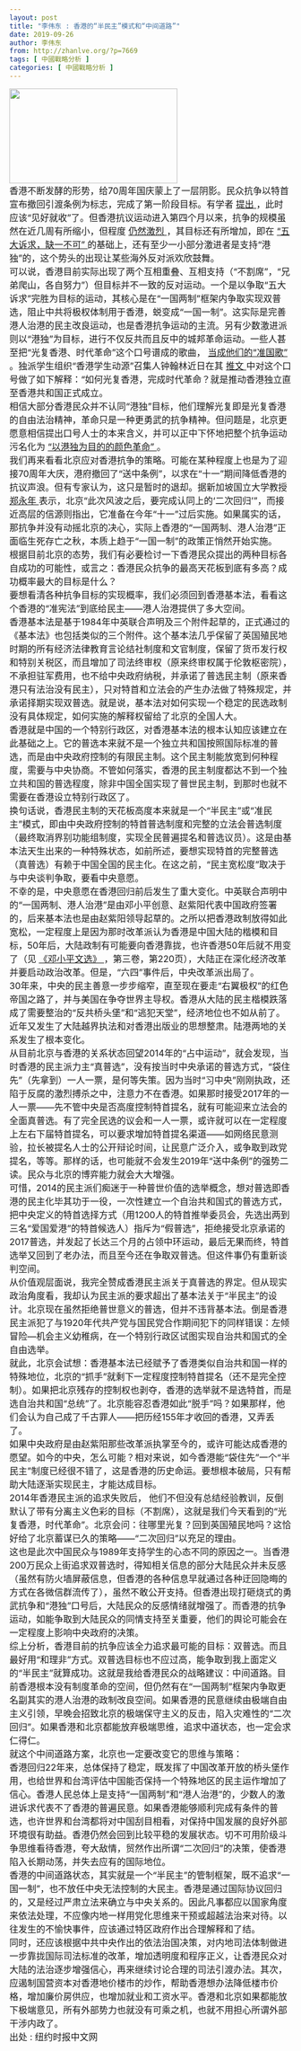```yaml
---
layout: post
title: "李伟东 : 香港的“半民主”模式和“中间道路”"
date: 2019-09-26
author: 李伟东
from: http://zhanlve.org/?p=7669
tags: [ 中國戰略分析 ]
categories: [ 中國戰略分析 ]
---
```


<article class="article-content font-normal">
 <div class="row">
  <div class="article-left">
   <section class="article-body">
    <div class="article-partial">
     <div class="article-body-item col-lg-5">
      <div>
       <img alt="" class="aligncenter wp-image-7351 size-medium" height="169" sizes="(max-width: 300px) 100vw, 300px" src="http://zhanlve.org/wp-content/uploads/2019/06/telechargement_73-300x169.jpg" srcset="http://zhanlve.org/wp-content/uploads/2019/06/telechargement_73-300x169.jpg 300w, http://zhanlve.org/wp-content/uploads/2019/06/telechargement_73.jpg 599w" width="300"/>
      </div>
      <div>
      </div>
      <div>
      </div>
      <div>
      </div>
      <div>
      </div>
      <div class="article-paragraph">
       <span style="font-size: 12pt;">
        香港不断发酵的形势，给70周年国庆蒙上了一层阴影。民众抗争以特首宣布撤回引渡条例为标志，完成了第一阶段目标。有学者
        <a href="https://www.boxun.com/news/gb/pubvp/2019/07/201907052023.shtml" rel="nofollow noopener" target="_blank">
         提出
        </a>
        ，此时应该“见好就收”了。但香港抗议运动进入第四个月以来，抗争的规模虽然在近几周有所缩小，但程度
        <a href="https://www.nytimes.com/2019/09/21/world/asia/hong-kong-protests.html" rel="nofollow noopener" target="_blank">
         仍然激烈
        </a>
        ，其目标还有所增加，即在
        <a href="https://cn.nytimes.com/china/20190905/carrie-lam-hong-kong-protests/" rel="nofollow noopener" target="_blank">
         “五大诉求，缺一不可”
        </a>
        的基础上，还有至少一小部分激进者是支持“港独”的，这个势头的出现让某些海外反对派欢欣鼓舞。
       </span>
      </div>
      <div>
      </div>
      <div>
      </div>
      <div class="article-paragraph">
       <span style="font-size: 12pt;">
        可以说，香港目前实际出现了两个互相重叠、互相支持（“不割席”，“兄弟爬山，各自努力”）但目标并不一致的反对运动。一个是以争取“五大诉求”完胜为目标的运动，其核心是在“一国两制”框架内争取实现双普选，阻止中共将极权体制用于香港，蜕变成“一国一制”。这实际是完善港人治港的民主改良运动，也是香港抗争运动的主流。另有少数激进派则以“港独”为目标，进行不仅反共而且反中的城邦革命运动。一些人甚至把“光复香港、时代革命”这个口号谱成的歌曲，
        <a href="https://cn.nytimes.com/china/20190916/glory-to-hong-kong-anthem/" rel="nofollow noopener" target="_blank">
         当成他们的“准国歌”
        </a>
        。独派学生组织“香港学生动源”召集人钟翰林近日在其
        <a href="https://twitter.com/tonychunghonlam/status/1173618146193731584" rel="nofollow noopener" target="_blank">
         推文
        </a>
        中对这个口号做了如下解释：“如何光复香港，完成时代革命？就是推动香港独立直至香港共和国正式成立。
       </span>
      </div>
      <div>
      </div>
      <div>
      </div>
      <div class="article-paragraph">
       <span style="font-size: 12pt;">
        相信大部分香港民众并不认同“港独”目标，他们理解光复即是光复香港的自由法治精神，革命只是一种更勇武的抗争精神。但问题是，北京更愿意相信提出口号人士的本来含义，并可以正中下怀地把整个抗争运动污名化为
        <a href="http://www.xinhuanet.com/2019-08/07/c_1124849007.htm" rel="nofollow noopener" target="_blank">
         “以港独为目的的颜色革命”
        </a>
        。
       </span>
      </div>
      <div>
       <div class="article-area">
        <article class="article-content font-normal">
         <div class="row">
          <div class="article-left">
           <section class="article-body">
            <div class="article-partial">
             <div class="article-body-item col-lg-5">
              <div>
              </div>
              <div>
              </div>
              <div class="article-paragraph">
               <span style="font-size: 12pt;">
                我们再来看看北京应对香港抗争的策略。可能在某种程度上也是为了迎接70周年大庆，港府撤回了“送中条例”，以求在“十一”期间降低香港的抗议声浪。但有专家认为，这只是暂时的退却。据新加坡国立大学教授
                <a href="https://news.sina.com.cn/c/2019-08-19/doc-ihytcern2019697.shtml" rel="nofollow noopener" target="_blank">
                 郑永年
                </a>
                表示，北京“此次风波之后，要完成认同上的‘二次回归’”，而接近高层的信源则指出，它准备在今年“十一”过后实施。如果属实的话，那抗争并没有动摇北京的决心，实际上香港的“一国两制、港人治港”正面临生死存亡之秋，本质上趋于“一国一制”的政策正悄然开始实施。
               </span>
              </div>
              <div>
              </div>
              <div>
              </div>
              <div class="article-paragraph">
               <span style="font-size: 12pt;">
                根据目前北京的态势，我们有必要检讨一下香港民众提出的两种目标各自成功的可能性，或言之：香港民众抗争的最高天花板到底有多高？成功概率最大的目标是什么？
               </span>
              </div>
              <div>
               <div class="article-area">
                <article class="article-content font-normal">
                 <div class="row">
                  <div class="article-left">
                   <section class="article-body">
                    <div class="article-partial">
                     <div class="article-body-item col-lg-5">
                      <div>
                      </div>
                      <div>
                      </div>
                      <div class="article-paragraph">
                       <span style="font-size: 12pt;">
                        要想看清各种抗争目标的实现概率，我们必须回到香港基本法，看看这个香港的“准宪法”到底给民主——港人治港提供了多大空间。
                       </span>
                      </div>
                      <div>
                      </div>
                      <div>
                      </div>
                      <div class="article-paragraph">
                       <span style="font-size: 12pt;">
                        香港基本法是基于1984年中英联合声明及三个附件起草的，正式通过的《基本法》也包括类似的三个附件。这个基本法几乎保留了英国殖民地时期的所有经济法律教育言论结社制度和文官制度，保留了货币发行权和特别关税区，而且增加了司法终审权（原来终审权属于伦敦枢密院），不承担驻军费用，也不给中央政府纳税，并承诺了普选民主制（原来香港只有法治没有民主），只对特首和立法会的产生办法做了特殊规定，并承诺择期实现双普选。就是说，基本法对如何实现一个稳定的民选政制没有具体规定，如何实施的解释权留给了北京的全国人大。
                       </span>
                      </div>
                      <div>
                      </div>
                      <div>
                      </div>
                      <div class="article-paragraph">
                       <span style="font-size: 12pt;">
                        香港就是中国的一个特别行政区，对香港基本法的根本认知应该建立在此基础之上。它的普选本来就不是一个独立共和国按照国际标准的普选，而是由中央政府控制的有限民主制。这个民主制能放宽到何种程度，需要与中央协商。不管如何落实，香港的民主制度都达不到一个独立共和国的普选程度，除非中国全国实现了普世民主制，到那时也就不需要在香港设立特别行政区了。
                       </span>
                      </div>
                      <div>
                      </div>
                      <div>
                      </div>
                      <div class="article-paragraph">
                       <span style="font-size: 12pt;">
                        换句话说，香港民主制的天花板高度本来就是一个“半民主”或“准民主”模式，即由中央政府控制的特首普选制度和完整的立法会普选制度（最终取消界别功能组制度，实现全民普遍提名和普选议员）。这是由基本法天生出来的一种特殊状态，如前所述，要想实现特首的完整普选（真普选）有赖于中国全国的民主化。在这之前，“民主宽松度”取决于与中央谈判争取，要看中央意愿。
                       </span>
                      </div>
                      <div>
                       <div class="article-area">
                        <article class="article-content font-normal">
                         <div class="row">
                          <div class="article-left">
                           <section class="article-body">
                            <div class="article-partial">
                             <div class="article-body-item col-lg-5">
                              <div class="article-paragraph">
                               <span style="font-size: 12pt;">
                                不幸的是，中央意愿在香港回归前后发生了重大变化。中英联合声明中的“一国两制、港人治港”是由邓小平创意、赵紫阳代表中国政府签署的，后来基本法也是由赵紫阳领导起草的。之所以把香港政制放得如此宽松，一定程度上是因为那时改革派认为香港是中国大陆的楷模和目标，50年后，大陆政制有可能要向香港靠拢，也许香港50年后就不用变了（见
                                <a href="http://marxistphilosophy.org/Deng/Dengxiaowen3.pdf" rel="nofollow noopener" target="_blank">
                                 《邓小平文选》
                                </a>
                                ，第三卷，第220页），大陆正在深化经济改革并要启动政治改革。但是，“六四”事件后，中央改革派出局了。
                               </span>
                              </div>
                              <div>
                              </div>
                              <div>
                              </div>
                              <div class="article-paragraph">
                               <span style="font-size: 12pt;">
                                30年来，中央的民主善意一步步缩窄，直至现在要走“右翼极权”的红色帝国之路了，并与美国在争夺世界主导权。香港从大陆的民主楷模跌落成了需要整治的“反共桥头堡”和“逃犯天堂”，经济地位也不如从前了。近年又发生了大陆越界执法和对香港出版业的思想整肃。陆港两地的关系发生了根本变化。
                               </span>
                              </div>
                              <div>
                               <div class="article-area">
                                <article class="article-content font-normal">
                                 <div class="row">
                                  <div class="article-left">
                                   <section class="article-body">
                                    <div class="article-partial">
                                     <div class="article-body-item col-lg-5">
                                      <div>
                                      </div>
                                      <div>
                                      </div>
                                      <div class="article-paragraph">
                                       <span style="font-size: 12pt;">
                                        从目前北京与香港的关系状态回望2014年的“占中运动”，就会发现，当时香港的民主派力主“真普选”，没有按当时中央承诺的普选方式，“袋住先”（先拿到）一人一票，是何等失策。因为当时“习中央”刚刚执政，还陷于反腐的激烈搏杀之中，注意力不在香港。如果那时接受2017年的一人一票——先不管中央是否高度控制特首提名，就有可能迎来立法会的全面真普选。有了完全民选的议会和一人一票，或许就可以在一定程度上左右下届特首提名，可以要求增加特首提名渠道——如网络民意测验，拉长被提名人士的公开辩论时间，让民意广泛介入，或争取到政党提名，等等。那样的话，也可能就不会发生2019年“送中条例”的强势二读。民众与北京的博弈能力就会大大增强。
                                       </span>
                                      </div>
                                      <div>
                                      </div>
                                      <div>
                                      </div>
                                      <div class="article-paragraph">
                                       <span style="font-size: 12pt;">
                                        可惜，2014的民主派们痴迷于一种普世价值的选举概念，想对普选即香港的民主化毕其功于一役，一次性建立一个自治共和国式的普选方式，把中央定义的特首选择方式（用1200人的特首推举委员会，先选出两到三名“爱国爱港”的特首候选人）指斥为“假普选”，拒绝接受北京承诺的2017普选，并发起了长达三个月的占领中环运动，最后无果而终，特首选举又回到了老办法，而且至今还在争取双普选。但这件事仍有重新谈判空间。
                                       </span>
                                      </div>
                                      <div>
                                       <div class="article-area">
                                        <article class="article-content font-normal">
                                         <div class="row">
                                          <div class="article-left">
                                           <section class="article-body">
                                            <div class="article-partial">
                                             <div class="article-body-item col-lg-5">
                                              <div>
                                              </div>
                                              <div>
                                              </div>
                                              <div class="article-paragraph">
                                               <span style="font-size: 12pt;">
                                                从价值观层面说，我完全赞成香港民主派关于真普选的界定。但从现实政治角度看，我却认为民主派的要求超出了基本法关于“半民主”的设计。北京现在虽然拒绝普世意义的普选，但并不违背基本法。倒是香港民主派犯了与1920年代共产党与国民党合作期间犯下的同样错误：左倾冒险—机会主义幼稚病，在一个特别行政区试图实现自治共和国式的全自由选举。
                                               </span>
                                              </div>
                                              <div>
                                              </div>
                                              <div>
                                              </div>
                                              <div class="article-paragraph">
                                               <span style="font-size: 12pt;">
                                                就此，北京会试想：香港基本法已经赋予了香港类似自治共和国一样的特殊地位，北京的“抓手”就剩下一定程度控制特首提名（还不是完全控制）。如果把北京残存的控制权也剥夺，香港的选举就不是选特首，而是选自治共和国“总统”了。北京能容忍香港如此“脱手”吗？如果那样，他们会认为自己成了千古罪人——把历经155年才收回的香港，又弄丢了。
                                               </span>
                                              </div>
                                              <div>
                                              </div>
                                              <div>
                                              </div>
                                              <div class="article-paragraph">
                                               <span style="font-size: 12pt;">
                                                如果中央政府是由赵紫阳那些改革派执掌至今的，或许可能达成香港的愿望。如今的中央，怎么可能？相对来说，如今香港能“袋住先”一个“半民主”制度已经很不错了，这是香港的历史命运。要想根本破局，只有帮助大陆逐渐实现民主，才能达成目标。
                                               </span>
                                              </div>
                                              <div>
                                              </div>
                                              <div>
                                              </div>
                                              <div class="article-paragraph">
                                               <span style="font-size: 12pt;">
                                                2014年香港民主派的追求失败后， 他们不但没有总结经验教训，反倒默认了带有分离主义色彩的目标（不割席），这就是我们今天看到的“光复香港，时代革命”。北京会问：往哪里光复？回到英国殖民地吗？这恰好给了北京蓄谋已久的策略——“二次回归”以充足的理由。
                                               </span>
                                              </div>
                                              <div>
                                              </div>
                                              <div>
                                              </div>
                                              <div class="article-paragraph">
                                               <span style="font-size: 12pt;">
                                                这也是此次中国民众与1989年支持学生的心态不同的原因之一。当香港200万民众上街追求双普选时，得知相关信息的部分大陆民众并未反感（虽然有防火墙屏蔽信息，但香港的各种信息早就通过各种迂回隐晦的方式在各微信群流传了），虽然不敢公开支持。但香港出现打砸烧式的勇武抗争和“港独”口号后，大陆民众的反感情绪就增强了。而香港的抗争运动，如能争取到大陆民众的同情支持至关重要，他们的舆论可能会在一定程度上影响中央政府的决策。
                                               </span>
                                              </div>
                                              <div>
                                               <div class="article-area">
                                                <article class="article-content font-normal">
                                                 <div class="row">
                                                  <div class="article-left">
                                                   <section class="article-body">
                                                    <div class="article-partial">
                                                     <div class="article-body-item col-lg-5">
                                                      <div>
                                                      </div>
                                                      <div>
                                                      </div>
                                                      <div class="article-paragraph">
                                                       <span style="font-size: 12pt;">
                                                        综上分析，香港目前的抗争应该全力追求最可能的目标：双普选。而且最好用“和理非”方式。双普选目标也不应过高，能争取到我上面定义的“半民主”就算成功。这就是我给香港民众的战略建议：中间道路。目前香港根本没有制度革命的空间，但仍然有在“一国两制”框架内争取更名副其实的港人治港的政制改良空间。如果香港的民意继续由极端自由主义引领，早晚会招致北京的极端保守主义的反击，陷入灾难性的“二次回归”。如果香港和北京都能放弃极端思维，追求中道状态，也一定会求仁得仁。
                                                       </span>
                                                      </div>
                                                      <div>
                                                      </div>
                                                      <div>
                                                      </div>
                                                      <div class="article-paragraph">
                                                       <span style="font-size: 12pt;">
                                                        就这个中间道路方案，北京也一定要改变它的思维与策略：
                                                       </span>
                                                      </div>
                                                      <div>
                                                       <div class="article-area">
                                                        <article class="article-content font-normal">
                                                         <div class="row">
                                                          <div class="article-left">
                                                           <section class="article-body">
                                                            <div class="article-partial">
                                                             <div class="article-body-item col-lg-5">
                                                              <div>
                                                              </div>
                                                              <div>
                                                              </div>
                                                              <div class="article-paragraph">
                                                               <span style="font-size: 12pt;">
                                                                香港回归22年来，总体保持了稳定，既发挥了中国改革开放的桥头堡作用，也给世界和台湾评估中国能否保持一个特殊地区的民主运作增加了信心。香港人民总体上是支持“一国两制”和“港人治港”的，少数人的激进诉求代表不了香港的普遍民意。如果香港能够顺利完成有条件的普选，也许世界和台湾都将对中国刮目相看，对保持中国发展的良好外部环境很有助益。香港仍然会回到比较平稳的发展状态。切不可用阶级斗争思维看待香港，夸大敌情，贸然作出所谓“二次回归”的决策，使香港陷入长期动荡，并失去应有的国际地位。
                                                               </span>
                                                              </div>
                                                              <div>
                                                              </div>
                                                              <div>
                                                              </div>
                                                              <div class="article-paragraph">
                                                               <span style="font-size: 12pt;">
                                                                香港的中间道路状态，其实就是一个“半民主”的管制框架，既不追求“一国一制”，也不放任中央无法控制的大民主。香港是通过国际协议回归的，又是经过严肃立法来确立与中央关系的。因此凡事都应以国家角度来依法处理，不应像内地一样用党化思维来干预或超越法治来对待。以往发生的不愉快事件，应该通过特区政府作出合理解释和了结。
                                                               </span>
                                                              </div>
                                                              <div>
                                                              </div>
                                                              <div>
                                                              </div>
                                                              <div class="article-paragraph">
                                                               <span style="font-size: 12pt;">
                                                                同时，还应该根据中共中央作出的依法治国决策，对内地司法体制做进一步靠拢国际司法标准的改革，增加透明度和程序正义，让香港民众对大陆的法治逐步增强信心，再来继续讨论合理的司法引渡办法。其次，应遏制国营资本对香港地价楼市的炒作，帮助香港想办法降低楼市价格，增加廉价房供应，也增加就业和工资水平。香港和北京如果都能放下极端意见，所有外部势力也就没有可乘之机，也就不用担心所谓外部干涉内政了。
                                                               </span>
                                                              </div>
                                                             </div>
                                                            </div>
                                                           </section>
                                                           <div>
                                                           </div>
                                                          </div>
                                                         </div>
                                                        </article>
                                                       </div>
                                                       <div>
                                                        <span style="font-size: 12pt;">
                                                        </span>
                                                       </div>
                                                       <div>
                                                        <span style="font-size: 12pt;">
                                                         出处 : 纽约时报中文网
                                                        </span>
                                                       </div>
                                                      </div>
                                                      <div>
                                                      </div>
                                                     </div>
                                                    </div>
                                                   </section>
                                                  </div>
                                                 </div>
                                                </article>
                                               </div>
                                              </div>
                                             </div>
                                            </div>
                                           </section>
                                          </div>
                                         </div>
                                        </article>
                                       </div>
                                      </div>
                                     </div>
                                    </div>
                                   </section>
                                  </div>
                                 </div>
                                </article>
                               </div>
                              </div>
                              <div>
                              </div>
                             </div>
                            </div>
                           </section>
                          </div>
                         </div>
                        </article>
                       </div>
                      </div>
                     </div>
                    </div>
                   </section>
                  </div>
                 </div>
                </article>
               </div>
              </div>
             </div>
            </div>
           </section>
          </div>
         </div>
        </article>
       </div>
      </div>
     </div>
    </div>
   </section>
  </div>
 </div>
</article>

